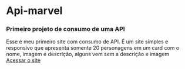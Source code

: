 # Api-marvel
### Primeiro projeto de consumo de uma API

Esse é meu primeiro site com consumo de API. É um site simples e responsivo que apresenta somente 20 personagens em um card com o nome, imagem e descrição, alguns vem sem a descrição e imagem <br>
[Acessar o site](https://igor97oliveira.github.io/Api-marvel/)
